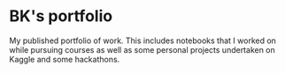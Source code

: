 # BK's portfolio 
My published portfolio of work. This includes notebooks that I worked on while pursuing courses as well as some personal projects undertaken on Kaggle and some hackathons. 
